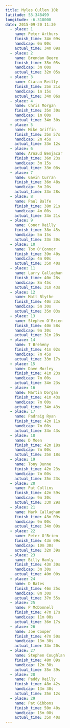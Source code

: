 ```yaml
---
title: Myles Cullen 10k
latitude: 53.348499
longitude: -6.318000
date: 2015-09-20 11:30
  - place: 1
    name: Peter Arthurs
    finish_time: 34m 09s
    handicap: 0m 00s
    actual_time: 34m 09s
  - place: 2
    name: Brendan Beere
    finish_time: 35m 05s
    handicap: 3m 00s
    actual_time: 32m 05s
  - place: 3
    name: Ciaran Reilly
    finish_time: 35m 21s
    handicap: 1m 15s
    actual_time: 34m 06s
  - place: 4
    name: Chris Morgan
    finish_time: 35m 30s
    handicap: 1m 00s
    actual_time: 34m 30s
  - place: 5
    name: Mike Griffin
    finish_time: 35m 57s
    handicap: 2m 45s
    actual_time: 33m 12s
  - place: 6
    name: Arnaud Benjacar
    finish_time: 36m 23s
    handicap: 3m 15s
    actual_time: 33m 08s
  - place: 7
    name: Gavin Curran
    finish_time: 36m 48s
    handicap: 3m 20s
    actual_time: 33m 28s
  - place: 8
    name: Paul Balfe
    finish_time: 38m 21s
    handicap: 4m 00s
    actual_time: 34m 21s
  - place: 9
    name: Conor Reilly
    finish_time: 38m 45s
    handicap: 5m 15s
    actual_time: 33m 30s
  - place: 10
    name: Tom O'Connor
    finish_time: 39m 40s
    handicap: 4m 00s
    actual_time: 35m 40s
  - place: 11
    name: Larry Callaghan
    finish_time: 40m 28s
    handicap: 8m 45s
    actual_time: 31m 43s
  - place: 12
    name: Matt Blythe
    finish_time: 40m 33s
    handicap: 5m 30s
    actual_time: 35m 03s
  - place: 13
    name: Stephen O'Brien
    finish_time: 40m 58s
    handicap: 9m 30s
    actual_time: 31m 28s
  - place: 14
    name: T Breheny
    finish_time: 41m 02s
    handicap: 7m 45s
    actual_time: 33m 17s
  - place: 15
    name: Dave Morley
    finish_time: 41m 23s
    handicap: 7m 00s
    actual_time: 34m 23s
  - place: 16
    name: Martin Dorgan
    finish_time: 41m 43s
    handicap: 7m 00s
    actual_time: 34m 43s
  - place: 17
    name: Padraig Ryan
    finish_time: 42m 11s
    handicap: 7m 00s
    actual_time: 34m 43s
  - place: 18
    name: D Moen
    finish_time: 42m 18s
    handicap: 7m 00s
    actual_time: 35m 18s
  - place: 19
    name: Tony Dunne
    finish_time: 42m 23s
    handicap: 7m 00s
    actual_time: 35m 23s
  - place: 20
    name: Pat Collins
    finish_time: 42m 59s
    handicap: 9m 30s
    actual_time: 33m 29s
  - place: 21
    name: Mark Callaghan
    finish_time: 43m 09s
    handicap: 9m 00s
    actual_time: 34m 09s
  - place: 22
    name: Peter O'Brien
    finish_time: 43m 09s
    handicap: 10m 30s
    actual_time: 32m 39s
  - place: 23
    name: Billy Hanly
    finish_time: 43m 30s
    handicap: 3m 30s
    actual_time: 40m 00s
  - place: 24
    name: D Bates
    finish_time: 46m 25s
    handicap: 8m 30s
    actual_time: 37m 55s
  - place: 25
    name: P McDonnell
    finish_time: 47m 17s
    handicap: 11m 00s
    actual_time: 36m 17s
  - place: 26
    name: Joe Cooper
    finish_time: 47m 50s
    handicap: 13m 30s
    actual_time: 34m 20s
  - place: 27
    name: Stephen Coughlan
    finish_time: 48m 09s
    handicap: 12m 30s
    actual_time: 35m 39s
  - place: 28
    name: Paddy Reilly
    finish_time: 48m 42s
    handicap: 13m 30s
    actual_time: 35m 12s
  - place: 29
    name: Pat Gibbons
    finish_time: 50m 40s
    handicap: 15m 00s
    actual_time: 35m 40s
---
```

